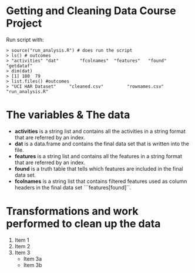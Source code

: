Getting and Cleaning Data Course Project
========================================
Run script with:
```
> source("run_analysis.R") # does run the script
> ls() # outcomes
> "activities" "dat"        "fcolnames"  "features"   "found"      "getdataf" 
> dim(dat)
> [1] 180  79
> list.files() #outcomes
> "UCI HAR Dataset"     "cleaned.csv"         "rownames.csv"        "run_analysis.R"
```
# The variables & The data
- **activities** is a string list and contains all the activities in a string format that are referred by an index.
- **dat** is a data.frame and contains the final data set that is written into the file.
- **features** is a string list and contains all the features in a string format that are referred by an index.
- **found** is a truth table that tells which features are included in the final data set.
- **fcolnames** is a string list that contains filtered features used as column headers in the final data set ```features[found]``.

# Transformations and work performed to clean up the data 
1. Item 1
2. Item 2
3. Item 3
   * Item 3a
   * Item 3b
